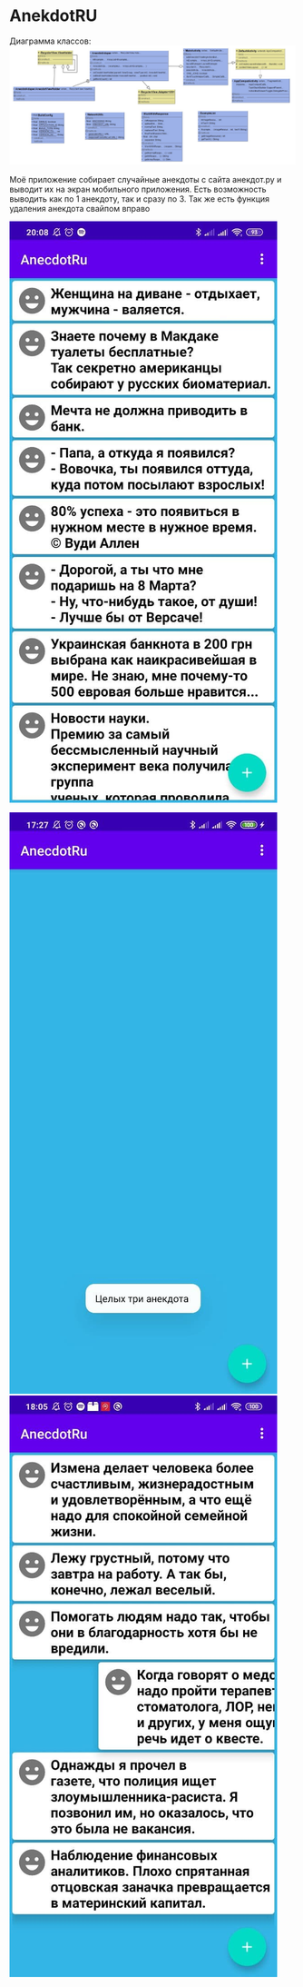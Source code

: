 # AnekdotRU
Диаграмма классов:
![Диаграмма классов](https://github.com/kodzzzima/AnekdotRU/blob/main/hierachy.jpg)

Моё приложение собирает случайные анекдоты  с сайта анекдот.ру и выводит их на экран мобильного приложения.
Есть возможность выводить как по 1 анекдоту, так и сразу по 3. 
Так же есть функция удаления анекдота свайпом вправо


![I](https://github.com/kodzzzima/AnekdotRU/blob/main/a_11.jpg)

![Image alt3](https://github.com/kodzzzima/AnekdotRU/blob/main/a_3.jpg)
![Image alt4](https://github.com/kodzzzima/AnekdotRU/blob/main/a_4.jpg)






